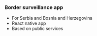 ### Border surveillance app
- For Serbia and Bosnia and Herzegovina
- React native app
- Based on public services
